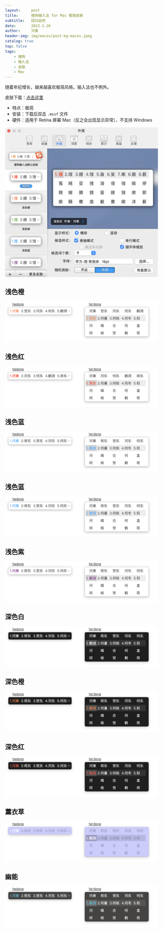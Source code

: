 ```yaml
---
layout:     post
title:      搜狗输入法 for Mac 极简皮肤
subtitle:   回归自然
date:       2022-1-26
author:     河東
header-img: img/macos/post-bg-macos.jpeg
catalog: true
top: false
tags:
    - 搜狗
    - 输入法
    - 皮肤
    - Mac
---
```


随着年纪增长，越来越喜欢极简风格，输入法也不例外。

皮肤下载：[点击这里](https://github.com/ssnhd/sogou-skin/archive/refs/heads/main.zip)

* 特点：极简  
* 安装：下载后双击 `.mssf` 文件
* 硬件：适用于 Retina 屏幕 Mac（反之会出现显示异常），不支持 Windows


![](/img/sogou/01.png)

## 浅色橙

![](/img/sogou/浅色橙.png)

## 浅色红


![](/img/sogou/浅色红.png)

## 浅色蓝

![](/img/sogou/浅色蓝.png)

## 浅色蓝
![](/img/sogou/浅色蓝.png)

## 浅色紫
![](/img/sogou/浅色紫.png)


## 深色白
![](/img/sogou/深色白.png)

## 深色橙
![](/img/sogou/深色橙.png)

## 深色红
![](/img/sogou/深色红.png)

## 薰衣草

![](/img/sogou/薰衣草.png)

## 幽能
![](/img/sogou/幽能.png)